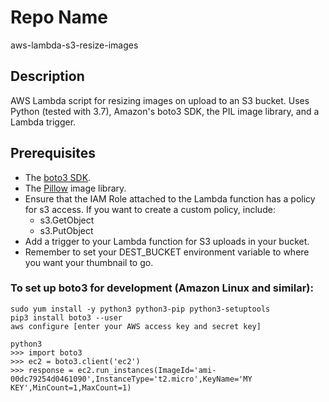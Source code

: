 Repo Name
=========
aws-lambda-s3-resize-images

Description
---------------
AWS Lambda script for resizing images on upload to an S3 bucket. Uses Python (tested with 3.7), Amazon's boto3 SDK, the PIL image library, and a Lambda trigger.

Prerequisites
---------------
* The [boto3 SDK](https://aws.amazon.com/sdk-for-python/).
* The [Pillow](https://pypi.org/project/Pillow/) image library.
* Ensure that the IAM Role attached to the Lambda function has a policy for s3 access. If you want to create a custom policy, include:
   + s3.GetObject
   + s3.PutObject
* Add a trigger to your Lambda function for S3 uploads in your bucket.
* Remember to set your DEST_BUCKET environment variable to where you want your thumbnail to go.

### To set up boto3 for development (Amazon Linux and similar):
```
sudo yum install -y python3 python3-pip python3-setuptools
pip3 install boto3 --user
aws configure [enter your AWS access key and secret key]

python3
>>> import boto3
>>> ec2 = boto3.client('ec2')
>>> response = ec2.run_instances(ImageId='ami-00dc79254d0461090',InstanceType='t2.micro',KeyName='MY KEY',MinCount=1,MaxCount=1)
```
